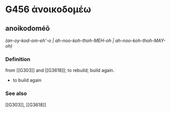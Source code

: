 # G456 ἀνοικοδομέω

## anoikodoméō

_(an-oy-kod-om-eh'-o | ah-noo-koh-thoh-MEH-oh | ah-noo-koh-thoh-MAY-oh)_

### Definition

from [[G303]] and [[G3618]]; to rebuild; build again.

- to build again

### See also

[[G303]], [[G3618]]

